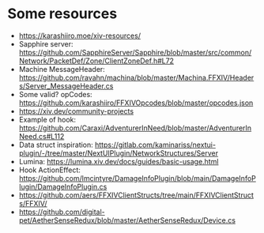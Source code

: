 ﻿# Some resources

<!-- markdownlint-disable MD034 -->
- https://karashiiro.moe/xiv-resources/
- Sapphire server: https://github.com/SapphireServer/Sapphire/blob/master/src/common/Network/PacketDef/Zone/ClientZoneDef.h#L72
- Machine MessageHeader: https://github.com/ravahn/machina/blob/master/Machina.FFXIV/Headers/Server_MessageHeader.cs
- Some valid? opCodes: https://github.com/karashiiro/FFXIVOpcodes/blob/master/opcodes.json
- https://xiv.dev/community-projects
- Example of hook: https://github.com/Caraxi/AdventurerInNeed/blob/master/AdventurerInNeed.cs#L112
- Data struct inspiration: https://gitlab.com/kaminariss/nextui-plugin/-/tree/master/NextUIPlugin/NetworkStructures/Server
- Lumina: https://lumina.xiv.dev/docs/guides/basic-usage.html
- Hook ActionEffect: https://github.com/lmcintyre/DamageInfoPlugin/blob/main/DamageInfoPlugin/DamageInfoPlugin.cs
- https://github.com/aers/FFXIVClientStructs/tree/main/FFXIVClientStructs/FFXIV/
- https://github.com/digital-pet/AetherSenseRedux/blob/master/AetherSenseRedux/Device.cs
